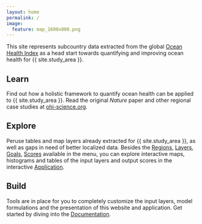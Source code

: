 ```yaml
---
layout: home
permalink: /
image:
  feature: map_1600x800.png
---
```


<p class="post-excerpt">
This site represents subcountry data extracted from the global <a href="http://oceanhealthindex.org">Ocean Health Index</a> as a head start towards quantifying and improving ocean health for {{ site.study_area }}.
</p>

<div class="tiles">

  <div class="tile">
    <h2 class="post-title"><i class="fa fa-book fa-3x"></i> Learn</h2>
    <p class="post-excerpt">
      Find out how a holistic framework to quantify ocean health can be applied to {{ site.study_area }}.
      Read the original <em>Nature</em> paper and other regional case studies at <a href="http://ohi-science.org">ohi-science.org</a>.
    </p>
  </div>

  <div class="tile">
    <h2 class="post-title"><i class="fa fa-globe fa-3x"></i> Explore</h2>
    <p class="post-excerpt">
      Peruse tables and map layers already extracted for {{ site.study_area }}, as well as gaps in need of better localized data.
      Besides the <a href="./regions">Regions</a>, <a href="./layers">Layers</a>, <a href="./goals">Goals</a>, <a href="./scores">Scores</a>
      available in the menu, you can explore interactive maps, histograms and tables of the input layers and output scores in the interactive <a href="./docs">Application</a>.
    </p>
  </div>

  <div class="tile">
    <h2 class="post-title"><i class="fa fa-cubes fa-3x"></i> Build</h2>
    <p class="post-excerpt">
      Tools are in place for you to completely customize the input layers, model formulations and the presentation of this website and application.
      Get started by diving into the <a href="./docs">Documentation</a>.
    </p>
  </div>
</div>
